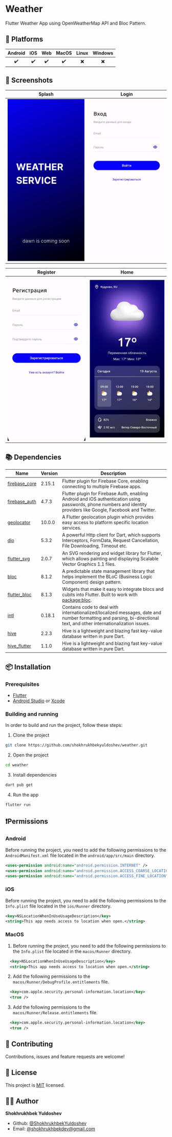 # Weather

Flutter Weather App using OpenWeatherMap API and Bloc Pattern.

## 📱 Platforms

| Android | iOS | Web | MacOS | Linux | Windows |
| :-----: | :-: | :-: | :---: | :---: | :-----: |
|   ✔️    | ✔️  | ✔️  |  ✔️   |  ✖️   |   ✖️    |

## 📸 Screenshots

<!-- variables -->

[splash]: screenshots/splash.jpg "Splash"
[login]: screenshots/login.jpg "Login"
[register]: screenshots/register.jpg "Register"
[home]: screenshots/home.jpg "Home"

<!-- images -->

|      Splash       |      Login      |
| :---------------: | :-------------: |
| ![Splash][splash] | ![Login][login] |

|       Register        |     Home      |
| :-------------------: | :-----------: |
| ![Register][register] | ![Home][home] |

## 📚 Dependencies

| Name                                                    | Version | Description                                                                                                                                                          |
| ------------------------------------------------------- | ------- | -------------------------------------------------------------------------------------------------------------------------------------------------------------------- |
| [firebase_core](https://pub.dev/packages/firebase_core) | 2.15.1  | Flutter plugin for Firebase Core, enabling connecting to multiple Firebase apps.                                                                                     |
| [firebase_auth](https://pub.dev/packages/firebase_auth) | 4.7.3   | Flutter plugin for Firebase Auth, enabling Android and iOS authentication using passwords, phone numbers and identity providers like Google, Facebook and Twitter.   |
| [geolocator](https://pub.dev/packages/geolocator)       | 10.0.0  | A Flutter geolocation plugin which provides easy access to platform specific location services.                                                                      |
| [dio](https://pub.dev/packages/dio)                     | 5.3.2   | A powerful Http client for Dart, which supports Interceptors, FormData, Request Cancellation, File Downloading, Timeout etc.                                         |
| [flutter_svg](https://pub.dev/packages/flutter_svg)     | 2.0.7   | An SVG rendering and widget library for Flutter, which allows painting and displaying Scalable Vector Graphics 1.1 files.                                            |
| [bloc](https://pub.dev/packages/bloc)                   | 8.1.2   | A predictable state management library that helps implement the BLoC (Business Logic Component) design pattern.                                                      |
| [flutter_bloc](https://pub.dev/packages/flutter_bloc)   | 8.1.3   | Widgets that make it easy to integrate blocs and cubits into Flutter. Built to work with [package:bloc](https://pub.dev/packages/bloc).                              |
| [intl](https://pub.dev/packages/intl)                   | 0.18.1  | Contains code to deal with internationalized/localized messages, date and number formatting and parsing, bi-directional text, and other internationalization issues. |
| [hive](https://pub.dev/packages/hive)                   | 2.2.3   | Hive is a lightweight and blazing fast key-value database written in pure Dart.                                                                                      |
| [hive_flutter](https://pub.dev/packages/hive_flutter)   | 1.1.0   | Hive is a lightweight and blazing fast key-value database written in pure Dart.                                                                                      |

## 📦 Installation

### Prerequisites

-   [Flutter](https://flutter.dev/docs/get-started/install)
-   [Android Studio](https://developer.android.com/studio) or [Xcode](https://developer.apple.com/xcode/)

### Building and running

In order to build and run the project, follow these steps:

1. Clone the project

```bash
git clone https://github.com/shokhrukhbekyuldoshev/weather.git
```

2. Open the project

```bash
cd weather
```

3. Install dependencies

```bash
dart pub get
```

4. Run the app

```bash
flutter run
```

## ❗️Permissions

### Android

Before running the project, you need to add the following permissions to the `AndroidManifest.xml` file located in the `android/app/src/main` directory.

```xml
<uses-permission android:name="android.permission.INTERNET" />
<uses-permission android:name="android.permission.ACCESS_COARSE_LOCATION" />
<uses-permission android:name="android.permission.ACCESS_FINE_LOCATION" />
```

### iOS

Before running the project, you need to add the following permissions to the `Info.plist` file located in the `ios/Runner` directory.

```xml
<key>NSLocationWhenInUseUsageDescription</key>
<string>This app needs access to location when open.</string>
```

### MacOS

1. Before running the project, you need to add the following permissions to the `Info.plist` file located in the `macos/Runner` directory.

```xml
  <key>NSLocationWhenInUseUsageDescription</key>
  <string>This app needs access to location when open.</string>
```

2. Add the following permissions to the `macos/Runner/DebugProfile.entitlements` file.

```xml
  <key>com.apple.security.personal-information.location</key>
  <true />
```

3. Add the following permissions to the `macos/Runner/Release.entitlements` file.

```xml
  <key>com.apple.security.personal-information.location</key>
  <true />
```

## 🤝 Contributing

Contributions, issues and feature requests are welcome!

## 📝 License

This project is [MIT](LICENSE) licensed.

## 👨‍💻 Author

**Shokhrukhbek Yuldoshev**

-   Github: [@ShokhrukhbekYuldoshev](https://github.com/ShokhrukhbekYuldoshev)
-   Email: [@shokhrukhbekdev@gmail.com](mailto:shokhrukhbekdev@gmail.com)
